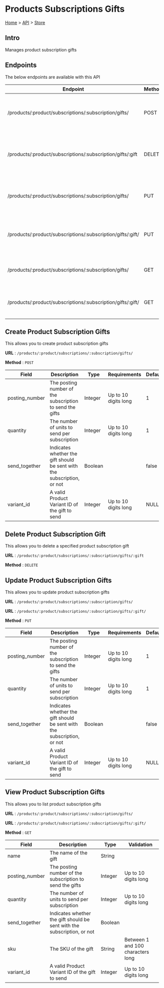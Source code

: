 # Products Subscriptions Gifts
[Home](../../index.md) > [API](../index.md) > [Store](index.md)
## Intro
Manages product subscription gifts
## Endpoints
The below endpoints are available with this API

| Endpoint | Method | Description | |
| --- | --- | --- | --- |
| /products/:product/subscriptions/:subscription/gifts/ | POST | This allows you to create product subscription gifts | [Details](#create-product-subscription-gifts) |
| /products/:product/subscriptions/:subscription/gifts/:gift | DELETE | This allows you to delete a specified product subscription gift | [Details](#delete-product-subscription-gift) |
| /products/:product/subscriptions/:subscription/gifts/ | PUT | This allows you to update product subscription gifts | [Details](#update-product-subscription-gifts) |
| /products/:product/subscriptions/:subscription/gifts/:gift/ | PUT | This allows you to update product subscription gifts | [Details](#update-product-subscription-gifts) |
| /products/:product/subscriptions/:subscription/gifts/ | GET | This allows you to list product subscription gifts | [Details](#view-product-subscription-gifts) |
| /products/:product/subscriptions/:subscription/gifts/:gift/ | GET | This allows you to list product subscription gifts | [Details](#view-product-subscription-gifts) |

## Create Product Subscription Gifts
This allows you to create product subscription gifts

**URL** : `/products/:product/subscriptions/:subscription/gifts/`

**Method** : `POST`

| Field | Description | Type | Requirements | Default | Required? | Conditional? |
| --- | --- | --- | --- | --- | --- | --- |
| posting_number | The posting number of the subscription to send the gifts | Integer | Up to 10 digits long | 1 | N | N |
| quantity | The number of units to send per subscription | Integer | Up to 10 digits long | 1 | N | N |
| send_together | Indicates whether the gift should be sent with the subscription, or not | Boolean |  | false | N | N |
| variant_id | A valid Product Variant ID of the gift to send | Integer | Up to 10 digits long | NULL | Y | N |

## Delete Product Subscription Gift
This allows you to delete a specified product subscription gift

**URL** : `/products/:product/subscriptions/:subscription/gifts/:gift`

**Method** : `DELETE`

## Update Product Subscription Gifts
This allows you to update product subscription gifts

**URL** : `/products/:product/subscriptions/:subscription/gifts/`

**URL** : `/products/:product/subscriptions/:subscription/gifts/:gift/`

**Method** : `PUT`

| Field | Description | Type | Requirements | Default | Required? | Conditional? |
| --- | --- | --- | --- | --- | --- | --- |
| posting_number | The posting number of the subscription to send the gifts | Integer | Up to 10 digits long | 1 | N | N |
| quantity | The number of units to send per subscription | Integer | Up to 10 digits long | 1 | N | N |
| send_together | Indicates whether the gift should be sent with the subscription, or not | Boolean |  | false | N | N |
| variant_id | A valid Product Variant ID of the gift to send | Integer | Up to 10 digits long | NULL | Y | N |

## View Product Subscription Gifts
This allows you to list product subscription gifts

**URL** : `/products/:product/subscriptions/:subscription/gifts/`

**URL** : `/products/:product/subscriptions/:subscription/gifts/:gift/`

**Method** : `GET`

| Field | Description | Type | Validation |
| --- | --- | --- | --- |
| name | The name of the gift | String |  |
| posting_number | The posting number of the subscription to send the gifts | Integer | Up to 10 digits long |
| quantity | The number of units to send per subscription | Integer | Up to 10 digits long |
| send_together | Indicates whether the gift should be sent with the subscription, or not | Boolean |  |
| sku | The SKU of the gift | String | Between 1 and 100 characters long |
| variant_id | A valid Product Variant ID of the gift to send | Integer | Up to 10 digits long |
